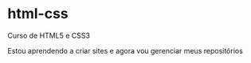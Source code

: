 # html-css
 Curso de HTML5 e CSS3
 
 Estou aprendendo a criar sites e agora vou gerenciar meus repositórios
